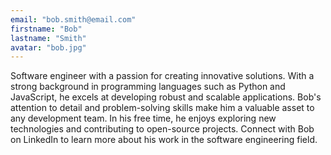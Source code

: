 ```yaml
---
email: "bob.smith@email.com"
firstname: "Bob"
lastname: "Smith"
avatar: "bob.jpg"
---
```


Software engineer with a passion for creating innovative solutions. With a strong background in programming languages such as Python and JavaScript, he excels at developing robust and scalable applications. Bob's attention to detail and problem-solving skills make him a valuable asset to any development team. In his free time, he enjoys exploring new technologies and contributing to open-source projects. Connect with Bob on LinkedIn to learn more about his work in the software engineering field.
